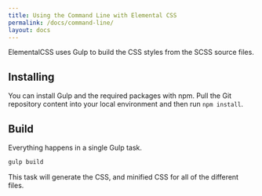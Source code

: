 ```yaml
---
title: Using the Command Line with Elemental CSS
permalink: /docs/command-line/
layout: docs
---
```


ElementalCSS uses Gulp to build the CSS styles from the SCSS source files.

## Installing

You can install Gulp and the required packages with npm. Pull the Git repository content into your local environment and then run `npm install`.

## Build

Everything happens in a single Gulp task.

```bash
gulp build
```

This task will generate the CSS, and minified CSS for all of the different files.
